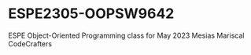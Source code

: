 # ESPE2305-OOPSW9642
ESPE Object-Oriented Programming class for May 2023
Mesias Mariscal CodeCrafters 